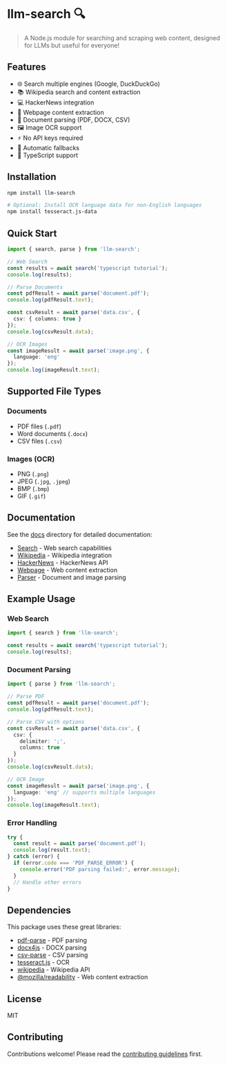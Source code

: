 # llm-search 🔍

> A Node.js module for searching and scraping web content, designed for LLMs but useful for everyone!

## Features

- 🌐 Search multiple engines (Google, DuckDuckGo)
- 📚 Wikipedia search and content extraction
- 💻 HackerNews integration 
- 📄 Webpage content extraction
- 📝 Document parsing (PDF, DOCX, CSV)
- 🖼️ Image OCR support
- ⚡ No API keys required
- 🔄 Automatic fallbacks
- 🎯 TypeScript support

## Installation

```bash
npm install llm-search

# Optional: Install OCR language data for non-English languages
npm install tesseract.js-data
```

## Quick Start

```typescript
import { search, parse } from 'llm-search';

// Web Search
const results = await search('typescript tutorial');
console.log(results);

// Parse Documents
const pdfResult = await parse('document.pdf');
console.log(pdfResult.text);

const csvResult = await parse('data.csv', {
  csv: { columns: true }
});
console.log(csvResult.data);

// OCR Images
const imageResult = await parse('image.png', {
  language: 'eng'
});
console.log(imageResult.text);
```

## Supported File Types

### Documents
- PDF files (`.pdf`)
- Word documents (`.docx`)
- CSV files (`.csv`)

### Images (OCR)
- PNG (`.png`)
- JPEG (`.jpg`, `.jpeg`)
- BMP (`.bmp`)
- GIF (`.gif`)

## Documentation

See the [docs](./docs) directory for detailed documentation:

- [Search](./docs/search.md) - Web search capabilities
- [Wikipedia](./docs/wikipedia.md) - Wikipedia integration
- [HackerNews](./docs/hackernews.md) - HackerNews API
- [Webpage](./docs/webpage.md) - Web content extraction
- [Parser](./docs/parser.md) - Document and image parsing

## Example Usage

### Web Search
```typescript
import { search } from 'llm-search';

const results = await search('typescript tutorial');
console.log(results);
```

### Document Parsing
```typescript
import { parse } from 'llm-search';

// Parse PDF
const pdfResult = await parse('document.pdf');
console.log(pdfResult.text);

// Parse CSV with options
const csvResult = await parse('data.csv', {
  csv: {
    delimiter: ';',
    columns: true
  }
});
console.log(csvResult.data);

// OCR Image
const imageResult = await parse('image.png', {
  language: 'eng' // supports multiple languages
});
console.log(imageResult.text);
```

### Error Handling
```typescript
try {
  const result = await parse('document.pdf');
  console.log(result.text);
} catch (error) {
  if (error.code === 'PDF_PARSE_ERROR') {
    console.error('PDF parsing failed:', error.message);
  }
  // Handle other errors
}
```

## Dependencies

This package uses these great libraries:
- [pdf-parse](https://www.npmjs.com/package/pdf-parse) - PDF parsing
- [docx4js](https://www.npmjs.com/package/docx4js) - DOCX parsing
- [csv-parse](https://www.npmjs.com/package/csv-parse) - CSV parsing
- [tesseract.js](https://www.npmjs.com/package/tesseract.js) - OCR
- [wikipedia](https://www.npmjs.com/package/wikipedia) - Wikipedia API
- [@mozilla/readability](https://www.npmjs.com/package/@mozilla/readability) - Web content extraction

## License

MIT

## Contributing

Contributions welcome! Please read the [contributing guidelines](CONTRIBUTING.md) first.

